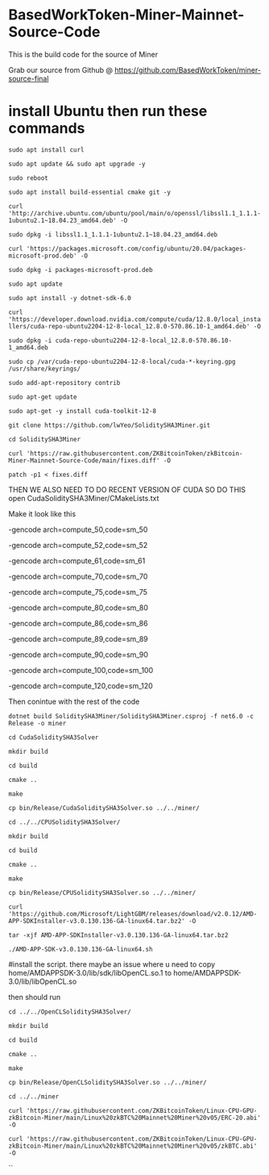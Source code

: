 # BasedWorkToken-Miner-Mainnet-Source-Code
 This is the build code for the source of Miner

 Grab our source from Github @ https://github.com/BasedWorkToken/miner-source-final

# install Ubuntu then run these commands

`sudo apt install curl`

`sudo apt update && sudo apt upgrade -y`

`sudo reboot`

`sudo apt install build-essential cmake git -y`

`curl 'http://archive.ubuntu.com/ubuntu/pool/main/o/openssl/libssl1.1_1.1.1-1ubuntu2.1~18.04.23_amd64.deb' -O`

`sudo dpkg -i libssl1.1_1.1.1-1ubuntu2.1~18.04.23_amd64.deb`

`curl 'https://packages.microsoft.com/config/ubuntu/20.04/packages-microsoft-prod.deb' -O`

`sudo dpkg -i packages-microsoft-prod.deb`

`sudo apt update`

`sudo apt install -y dotnet-sdk-6.0`



`curl 'https://developer.download.nvidia.com/compute/cuda/12.8.0/local_installers/cuda-repo-ubuntu2204-12-8-local_12.8.0-570.86.10-1_amd64.deb' -O`

`sudo dpkg -i cuda-repo-ubuntu2204-12-8-local_12.8.0-570.86.10-1_amd64.deb`

`sudo cp /var/cuda-repo-ubuntu2204-12-8-local/cuda-*-keyring.gpg /usr/share/keyrings/`

`sudo add-apt-repository contrib`

`sudo apt-get update`

`sudo apt-get -y install cuda-toolkit-12-8`

`git clone https://github.com/lwYeo/SoliditySHA3Miner.git`

`cd SoliditySHA3Miner`

`curl 'https://raw.githubusercontent.com/ZKBitcoinToken/zkBitcoin-Miner-Mainnet-Source-Code/main/fixes.diff' -O`

`patch -p1 < fixes.diff`

THEN WE ALSO NEED TO DO RECENT VERSION OF CUDA SO DO THIS
open CudaSoliditySHA3Miner/CMakeLists.txt

Make it look like this

   -gencode arch=compute_50,code=sm_50

   -gencode arch=compute_52,code=sm_52

   -gencode arch=compute_61,code=sm_61

   -gencode arch=compute_70,code=sm_70

   -gencode arch=compute_75,code=sm_75

   -gencode arch=compute_80,code=sm_80

   -gencode arch=compute_86,code=sm_86
   
   -gencode arch=compute_89,code=sm_89

   -gencode arch=compute_90,code=sm_90

   -gencode arch=compute_100,code=sm_100

   -gencode arch=compute_120,code=sm_120





Then conintue with the rest of the code

`dotnet build SoliditySHA3Miner/SoliditySHA3Miner.csproj -f net6.0 -c Release -o miner`

`cd CudaSoliditySHA3Solver`

`mkdir build`

`cd build`

`cmake ..`

`make`

`cp bin/Release/CudaSoliditySHA3Solver.so ../../miner/`

`cd ../../CPUSoliditySHA3Solver/`

`mkdir build`

`cd build`

`cmake ..`

`make`

`cp bin/Release/CPUSoliditySHA3Solver.so ../../miner/`


`curl 'https://github.com/Microsoft/LightGBM/releases/download/v2.0.12/AMD-APP-SDKInstaller-v3.0.130.136-GA-linux64.tar.bz2' -O`


`tar -xjf AMD-APP-SDKInstaller-v3.0.130.136-GA-linux64.tar.bz2`


`./AMD-APP-SDK-v3.0.130.136-GA-linux64.sh`



#install the script. there maybe an issue where u need to copy home/AMDAPPSDK-3.0/lib/sdk/libOpenCL.so.1 to home/AMDAPPSDK-3.0/lib/libOpenCL.so

then should run

`cd ../../OpenCLSoliditySHA3Solver/`

`mkdir build`

`cd build`

`cmake ..`

`make`

`cp bin/Release/OpenCLSoliditySHA3Solver.so ../../miner/`

`cd ../../miner`

`curl 'https://raw.githubusercontent.com/ZKBitcoinToken/Linux-CPU-GPU-zkBitcoin-Miner/main/Linux%20zkBTC%20Mainnet%20Miner%20v05/ERC-20.abi' -O`

`curl 'https://raw.githubusercontent.com/ZKBitcoinToken/Linux-CPU-GPU-zkBitcoin-Miner/main/Linux%20zkBTC%20Mainnet%20Miner%20v05/zkBTC.abi' -O`

``
